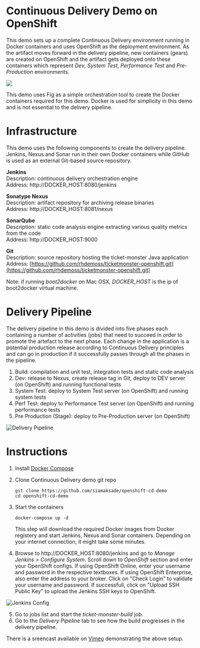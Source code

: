 Continuous Delivery Demo on OpenShift
=================

This demo sets up a complete Continuous Delivery environment running in Docker containers and uses OpenShift as the deployment environment. As the artifact moves forward in the delivery pipeline, new containers (gears) are created on OpenShift and the artifact gets deployed onto these containers which represent _Dev_, _System Test_, _Performance Test_ and _Pre-Production_ environments. 

![](https://raw.githubusercontent.com/siamaksade/openshift-cd-demo/master/images/cd-openshift.png)

This demo uses Fig as a simple orchestration tool to create the Docker containers required for this demo. Docker is used for simplicity in this demo and is not essential to the delivery pipeline.

Infrastructure
======
This demo uses the following components to create the delivery pipeline. Jenkins, Nexus and Sonar run in their own Docker containers while GitHub is used as an external Git-based source repository.

**Jenkins**  
Description: continuous delivery orchestration engine  
Address: http://DOCKER_HOST:8080/jenkins

**Sonatype Nexus**  
Description: artifact repository for archiving release binaries  
Address: http://DOCKER_HOST:8081/nexus  

**SonarQube**  
Description: static code analysis engine extracting various quality metrics from the code  
Address: http://DOCKER_HOST:9000  

**Git**  
Description: source repository hosting the ticket-monster Java application  
Address: [https://github.com/rhdemoss/ticketmonster-openshift.git](https://github.com/rhdemoss/ticketmonster-openshift.git)

Note: if running _boot2docker_ on Mac OSX, _DOCKER_HOST_ is the ip of boot2docker virtual machine. 

Delivery Pipeline
=================
The delivery pipeline in this demo is divided into five phases each containing a number of activities (jobs) that need to succeed in order to promote the artefact to the next phase. Each change in the application is a potential production release according to Continuous Delivery principles and can go in production if it successfully passes through all the phases in the pipeline.

1. Build: compilation and unit test, integration tests and static code analysis
2. Dev: release to Nexus, create release tag in Git, deploy to DEV server (on OpenShift) and running functional tests
3. System Test: deploy to System Test server (on OpenShift) and running system tests
4. Perf Test: deploy to Performance Test server (on OpenShift) and running performance tests
5. Pre Production (Stage): deploy to Pre-Production server (on OpenShift)

![Delivery Pipeline](https://raw.githubusercontent.com/siamaksade/openshift-cd-demo/master/images/delivery-pipeline.png)

Instructions
============

1. Install [Docker Compose](https://docs.docker.com/compose/install/)
2. Clone Continuous Delivery demo git repo

   ```
   git clone https://github.com/siamaksade/openshift-cd-demo
   cd openshift-cd-demo
   ```

3. Start the containers
   ```
   docker-compose up -d
   ```
   This step will download the required Docker images from Docker registery and start Jenkins, Nexus and Sonar containers. Depending on your internet connection, it might take some minutes.
4. Browse to http://DOCKER_HOST:8080/jenkins and go to _Manage Jenkins > Configure System_. Scroll down to _OpenShift_ section and enter your OpenShift configs. If using OpenShift Online, enter your username and password in the respective textboxes. If using OpenShift Enterprise, also enter the address to your broker. Click on "Check Login" to validate your username and password. If successfull, click on "Upload SSH Public Key" to upload the Jenkins SSH keys to OpenShift.

  ![Jenkins Config](https://raw.githubusercontent.com/siamaksade/openshift-cd-demo/master/images/jenkins-config.png)

5. Go to jobs list and start the _ticket-monster-build_ job.
6. Go to the _Delivery Pipeline_ tab to see how the build progresses in the delivery pipeline.

There is a sreencast available on [Vimeo](https://vimeo.com/113075954) demonstrating the above setup.
